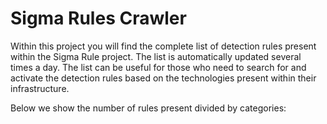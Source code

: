 # Sigma Rules Crawler
Within this project you will find the complete list of detection rules present within the Sigma Rule project. The list is automatically updated several times a day.
The list can be useful for those who need to search for and activate the detection rules based on the technologies present within their infrastructure.

Below we show the number of rules present divided by categories:
